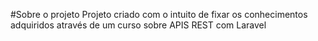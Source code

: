 #Sobre o projeto
Projeto criado com o intuito de fixar os conhecimentos adquiridos através de um curso sobre APIS REST com Laravel
